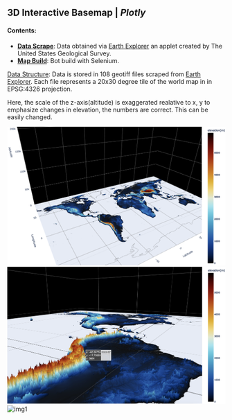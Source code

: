## **3D Interactive Basemap |** *Plotly*

#### Contents:
- [**Data Scrape**](./basemap_scrape.ipynb): Data obtained via [Earth Explorer](https://earthexplorer.usgs.gov/) an applet created by The United States Geological Survey.
- [**Map Build**](./basemap.ipynb): Bot build with Selenium.

<ins>Data Structure</ins>: Data is stored in 108 geotiff files scraped from [Earth Explorer](https://earthexplorer.usgs.gov/). Each file represents a 20x30 degree tile of the world map in in EPSG:4326 projection. 

Here, the scale of the z-axis(altitude) is exaggerated realative to x, y to emphasize changes in elevation, the numbers are correct. This can be easily changed.

![img2](./images/2.png)
![img3](./images/3.png)
![img1](./images/1.png)
